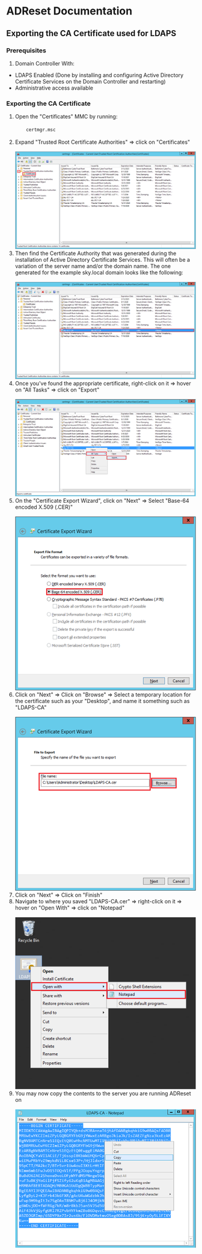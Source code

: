 # ADReset Documentation

## Exporting the CA Certificate used for LDAPS

### Prerequisites
1. Domain Controller With:
  * LDAPS Enabled (Done by installing and configuring Active Directory Certificate Services on the Domain Controller and restarting)
  * Administrative access available

### Exporting the CA Certificate
<ol>
  <li>Open the "Certificates" MMC by running:</li>
  <code>
    certmgr.msc
  </code>
  
  <li>Expand "Trusted Root Certificate Authorities" => click on "Certificates"<br /><br />
    <img src="documentation images/Certificate - 1.png" />
  </li>
  
  <li>Then find the Certificate Authority that was generated during the installation of Active Directory Certificate Services. This will often be a variation of the server name and/or the domain name. The one generated for the example sky.local domain looks like the following:<br /><br />
    <img src="documentation images/Certificate - 2.png" />
  </li>
  
  <li>Once you've found the appropriate certificate, right-click on it => hover on "All Tasks" => click on "Export"<br /><br />
    <img src="documentation images/Certificate - 3.png" />
  </li>
  
  <li>On the "Certificate Export Wizard", click on "Next" => Select "Base-64 encoded X.509 (.CER)"<br /><br />
    <img src="documentation images/Certificate - 4.png" />
  </li>
  
  <li>Click on "Next" => Click on "Browse" => Select a temporary location for the certificate such as your "Desktop", and name it something such as "LDAPS-CA"<br /><br />
    <img src="documentation images/Certificate - 5.png" />
  </li>
  
  <li>Click on "Next" => Click on "Finish"</li>
  
  <li>Navigate to where you saved "LDAPS-CA.cer" => right-click on it => hover on "Open With" => click on "Notepad"<br /><br />
    <img src="documentation images/Certificate - 6.png" />
  </li>
  
  <li>You may now copy the contents to the server you are running ADReset on<br /><br />
    <img src="documentation images/Certificate - 7.png" />
  </li>
</ol>
